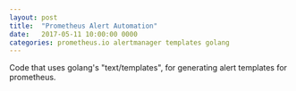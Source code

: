 ```yaml
---
layout: post
title:  "Prometheus Alert Automation"
date:   2017-05-11 10:00:00 0000
categories: prometheus.io alertmanager templates golang
---
```



Code that uses golang's "text/templates", for generating alert templates for prometheus. 


<script src="https://gist.github.com/ionutvilie/b4ee4f80292c4e33efcbc1b53df87fc5.js"></script>


